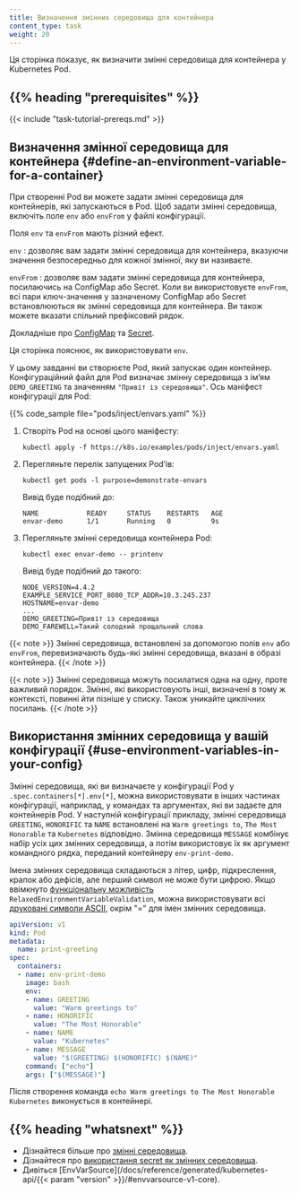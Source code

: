 ```yaml
---
title: Визначення змінних середовища для контейнера
content_type: task
weight: 20
---
```


<!-- overview -->

Ця сторінка показує, як визначити змінні середовища для контейнера у Kubernetes Pod.

## {{% heading "prerequisites" %}}

{{< include "task-tutorial-prereqs.md" >}}

<!-- steps -->

## Визначення змінної середовища для контейнера {#define-an-environment-variable-for-a-container}

При створенні Pod ви можете задати змінні середовища для контейнерів, які запускаються в Pod. Щоб задати змінні середовища, включіть поле `env` або `envFrom` у файлі конфігурації.

Поля `env` та `envFrom` мають різний ефект.

`env`
: дозволяє вам задати змінні середовища для контейнера, вказуючи значення безпосередньо для кожної змінної, яку ви називаєте.

`envFrom`
: дозволяє вам задати змінні середовища для контейнера, посилаючись на ConfigMap або Secret. Коли ви використовуєте `envFrom`, всі пари ключ-значення у зазначеному ConfigMap або Secret встановлюються як змінні середовища для контейнера. Ви також можете вказати спільний префіксовий рядок.

Докладніше про [ConfigMap](/uk/docs/tasks/configure-pod-container/configure-pod-configmap/#configure-all-key-value-pairs-in-a-configmap-as-container-environment-variables)
та [Secret](/uk/docs/tasks/inject-data-application/distribute-credentials-secure/#configure-all-key-value-pairs-in-a-secret-as-container-environment-variables).

Ця сторінка пояснює, як використовувати `env`.

У цьому завданні ви створюєте Pod, який запускає один контейнер. Конфігураційний файл для Pod визначає змінну середовища з імʼям `DEMO_GREETING` та значенням `"Привіт із середовища"`. Ось маніфест конфігурації для Pod:

{{% code_sample file="pods/inject/envars.yaml" %}}

1. Створіть Pod на основі цього маніфесту:

   ```shell
   kubectl apply -f https://k8s.io/examples/pods/inject/envars.yaml
   ```

1. Перегляньте перелік запущених Podʼів:

   ```shell
   kubectl get pods -l purpose=demonstrate-envars
   ```

   Вивід буде подібний до:

   ```none
   NAME            READY     STATUS    RESTARTS   AGE
   envar-demo      1/1       Running   0          9s
   ```

1. Перегляньте змінні середовища контейнера Pod:

   ```shell
   kubectl exec envar-demo -- printenv
   ```

   Вивід буде подібний до такого:

   ```none
   NODE_VERSION=4.4.2
   EXAMPLE_SERVICE_PORT_8080_TCP_ADDR=10.3.245.237
   HOSTNAME=envar-demo
   ...
   DEMO_GREETING=Привіт із середовища
   DEMO_FAREWELL=Такий солодкий прощальний слова
   ```

{{< note >}}
Змінні середовища, встановлені за допомогою полів `env` або `envFrom`, перевизначають будь-які змінні середовища, вказані в образі контейнера.
{{< /note >}}

{{< note >}}
Змінні середовища можуть посилатися одна на одну, проте важливий порядок. Змінні, які використовують інші, визначені в тому ж контексті, повинні йти пізніше у списку. Також уникайте циклічних посилань.
{{< /note >}}

## Використання змінних середовища у вашій конфігурації {#use-environment-variables-in-your-config}

Змінні середовища, які ви визначаєте у конфігурації Pod у `.spec.containers[*].env[*]`, можна використовувати в інших частинах конфігурації, наприклад, у командах та аргументах, які ви задаєте для контейнерів Pod. У наступній конфігурації прикладу, змінні середовища `GREETING`, `HONORIFIC` та `NAME` встановлені на `Warm greetings to`, `The Most Honorable` та `Kubernetes` відповідно. Змінна середовища `MESSAGE` комбінує набір усіх цих змінних середовища, а потім використовує їх як аргумент командного рядка, переданий контейнеру `env-print-demo`.

Імена змінних середовища складаються з літер, цифр, підкреслення, крапок або дефісів, але перший символ не може бути цифрою. Якщо ввімкнуто [функціональну можливість](/uk/docs/reference/command-line-tools-reference/feature-gates/) `RelaxedEnvironmentVariableValidation`, можна використовувати всі [друковані символи ASCII](https://www.ascii-code.com/characters/printable-characters), окрім "=" для імен змінних середовища.

```yaml
apiVersion: v1
kind: Pod
metadata:
  name: print-greeting
spec:
  containers:
  - name: env-print-demo
    image: bash
    env:
    - name: GREETING
      value: "Warm greetings to"
    - name: HONORIFIC
      value: "The Most Honorable"
    - name: NAME
      value: "Kubernetes"
    - name: MESSAGE
      value: "$(GREETING) $(HONORIFIC) $(NAME)"
    command: ["echo"]
    args: ["$(MESSAGE)"]
```

Після створення команда `echo Warm greetings to The Most Honorable Kubernetes` виконується в контейнері.

## {{% heading "whatsnext" %}}

* Дізнайтеся більше про [змінні середовища](/uk/docs/tasks/inject-data-application/environment-variable-expose-pod-information/).
* Дізнайтеся про [використання secret як змінних середовища](/uk/docs/concepts/configuration/secret/#using-secrets-as-environment-variables).
* Дивіться [EnvVarSource](/docs/reference/generated/kubernetes-api/{{< param "version" >}}/#envvarsource-v1-core).
